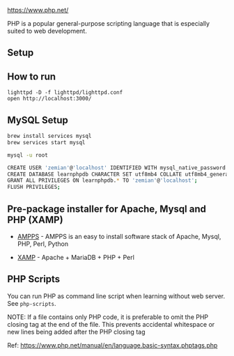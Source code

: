 https://www.php.net/

PHP is a popular general-purpose scripting language that is especially suited to web development.

## Setup

## How to run

	lighttpd -D -f lighttpd/lighttpd.conf
	open http://localhost:3000/

## MySQL Setup

```bash
brew install services mysql
brew services start mysql

mysql -u root

CREATE USER 'zemian'@'localhost' IDENTIFIED WITH mysql_native_password BY 'test123';
CREATE DATABASE learnphpdb CHARACTER SET utf8mb4 COLLATE utf8mb4_general_ci;
GRANT ALL PRIVILEGES ON learnphpdb.* TO 'zemian'@'localhost';
FLUSH PRIVILEGES;
```

## Pre-package installer for Apache, Mysql and PHP (XAMP)

* [AMPPS](https://ampps.com/) - AMPPS is an easy to install software stack of Apache, Mysql, PHP, Perl, Python

* [XAMP](https://www.apachefriends.org/) - Apache + MariaDB + PHP + Perl

## PHP Scripts

You can run PHP as command line script when learning without web server. See `php-scripts`. 

NOTE: If a file contains only PHP code, it is preferable to omit the PHP closing tag at the end of the file. This prevents accidental whitespace or new lines being added after the PHP closing tag

Ref: https://www.php.net/manual/en/language.basic-syntax.phptags.php
